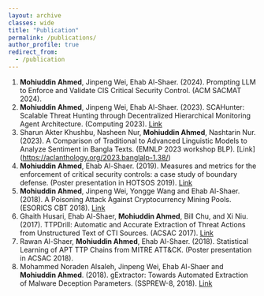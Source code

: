 ```yaml
---
layout: archive
classes: wide
title: "Publication"
permalink: /publications/
author_profile: true
redirect_from:
  - /publication
---
```

1. **Mohiuddin Ahmed**, Jinpeng Wei, Ehab Al-Shaer. (2024). Prompting LLM to Enforce and Validate CIS Critical Security Control. (ACM SACMAT 2024).
1. **Mohiuddin Ahmed**, Jinpeng Wei, Ehab Al-Shaer. (2023). SCAHunter: Scalable Threat Hunting through Decentralized Hierarchical Monitoring Agent Architecture. (Computing 2023). [Link](https://doi.org/10.1007/978-3-031-37963-5_88)
1. Sharun Akter Khushbu, Nasheen Nur, **Mohiuddin Ahmed**, Nashtarin Nur. (2023). A Comparison of Traditional to Advanced Linguistic Models to Analyze Sentiment in Bangla Texts. (EMNLP 2023 workshop BLP). [Link] (https://aclanthology.org/2023.banglalp-1.38/)
1. **Mohiuddin Ahmed**, Ehab Al-Shaer. (2019). Measures and metrics for the enforcement of critical security controls: a case study of boundary defense. (Poster presentation in HOTSOS 2019). [Link](https://dl.acm.org/doi/abs/10.1145/3314058.3317730)
1. **Mohiuddin Ahmed**, Jinpeng Wei, Yongge Wang and Ehab Al-Shaer. (2018). A Poisoning Attack Against Cryptocurrency Mining Pools. (ESORICS CBT 2018). [Link](https://link.springer.com/chapter/10.1007/978-3-030-00305-0_11)
1. Ghaith Husari, Ehab Al-Shaer, **Mohiuddin Ahmed**, Bill Chu, and Xi Niu. (2017). TTPDrill: Automatic and Accurate Extraction of Threat Actions from Unstructured Text of CTI Sources. (ACSAC 2017). [Link](https://dl.acm.org/doi/abs/10.1145/3134600.3134646) 
1. Rawan Al-Shaer, **Mohiuddin Ahmed**, Ehab Al-Shaer. (2018). Statistical Learning of APT TTP Chains from MITRE ATT&CK. (Poster presentation in ACSAC 2018).
1. Mohammed Noraden Alsaleh, Jinpeng Wei, Ehab Al-Shaer and **Mohiuddin Ahmed**.  (2018). gExtractor: Towards Automated Extraction of Malware Deception Parameters. (SSPREW-8, 2018). [Link](https://dl.acm.org/doi/abs/10.1145/3289239.3289244)


